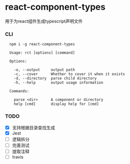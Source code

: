 # react-component-types

用于为react组件生成typescript声明文件

### CLI

```
  npm i -g react-component-types

  Usage: rct [options] [command]

  Options:

    -o, --output     output path
    -c, --cover      Whether to cover it when it exists
    -d, --directory  parse child directory
    -h, --help       output usage information

  Commands:

    parse <dir>      A component or directory
    help [cmd]       display help for [cmd]
```

### TODO

- [x] 支持根据目录查找生成
- [x] Jest
- [ ] 逻辑拆分
- [ ] 完善测试
- [ ] 提取注释
- [ ] travis
